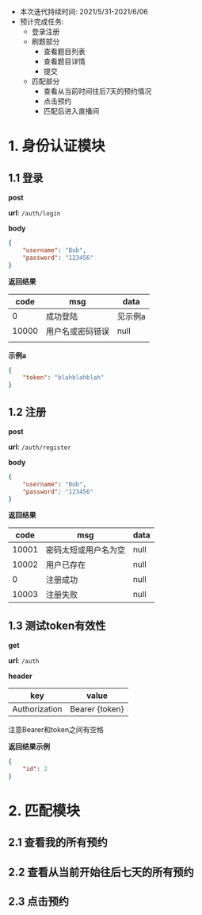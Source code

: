 - 本次迭代持续时间: 2021/5/31-2021/6/06
- 预计完成任务:
  - 登录注册
  - 刷题部分
    - 查看题目列表
    - 查看题目详情
    - 提交
  - 匹配部分
    - 查看从当前时间往后7天的预约情况
    - 点击预约
    - 匹配后进入直播间

# 1. 身份认证模块

## 1.1 登录

**post**  

**url**: `/auth/login`  

**body** 

```json
{
    "username": "Bob",
    "password": "123456"
}
```

**返回结果** 

| code  | msg              | data    |
| ----- | ---------------- | ------- |
| 0     | 成功登陆         | 见示例a |
| 10000 | 用户名或密码错误 | null    |
|       |                  |         |

**示例a**  

```json
{
	"token": "blahblahblah"
}
```

## 1.2 注册

**post**  

**url**: `/auth/register`  

**body**  

```json
{
    "username": "Bob",
    "password": "123456"
}
```

**返回结果**  

| code  | msg                  | data |
| ----- | -------------------- | ---- |
| 10001 | 密码太短或用户名为空 | null |
| 10002 | 用户已存在           | null |
| 0     | 注册成功             | null |
| 10003 | 注册失败             | null |



## 1.3 测试token有效性

**get**  

**url**: `/auth`  

**header**  

| key           | value          |
| ------------- | -------------- |
| Authorization | Bearer {token} |

注意Bearer和token之间有空格  

**返回结果示例**  

```json
{
    "id": 2
}
```

# 2. 匹配模块

## 2.1 查看我的所有预约

## 2.2 查看从当前开始往后七天的所有预约

## 2.3 点击预约



